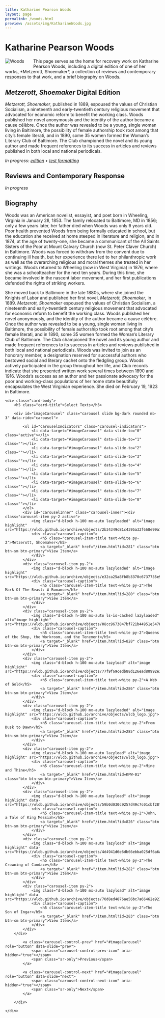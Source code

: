 ```yaml
---
title: Katharine Pearson Woods
layout: page
permalink: /woods.html
preview: /assets/img/KatharineWoods.jpg
---
```


<style>
    #imageCarousel .carousel-item { height: 300px; }
</style>

# Katharine Pearson Woods
<div style="float: left;padding-right: 30px;padding-bottom: 15px;"><img src="https://wlcb.github.io/archive/assets/img/KatharineWoods.jpg" alt="Woods"></div>
This page serves as the home for recovery work on Katharine Pearson Woods, including a digital edition of one of her works, *Metzerott, Shoemaker*, a collection of reviews and contemporary responses to that work, and a brief biography on Woods. 

## *Metzerott, Shoemaker* Digital Edition
*Metzerott, Shoemaker*, published in 1889, espoused the values of Christian Socialism, a nineteenth and early-twentieth century religious movement that advocated for economic reform to benefit the working class. Woods published her novel anonymously and the identity of the author became a cause célèbre. Once the author was revealed to be a young, single woman living in Baltimore, the possibility of female authorship took root among that city’s female literati, and in 1890, some 35 women formed the Woman’s Literary Club of Baltimore. The Club championed the novel and its young author and made frequent references to its success in articles and reviews published in both local and national periodicals.

*In progress: [edition](https://wlcb.github.io/archive/metzerott_shoemaker_edition.html) • [test formatting](https://wlcb.github.io/archive/metzerott_formatted.html)*

## Reviews and Contemporary Response

*In progress*

## Biography

Woods was an American novelist, essayist, and poet born in Wheeling, Virginia in January 28, 1853. The family relocated to Baltimore, MD in 1856; only a few years later, her father died when Woods was only 9 years old. Poor health prevented Woods from being formally educated in school, but the education she received at home steeped in literature and religion, and in 1874, at the age of twenty-one, she became a communicant of the All Saints Sisters of the Poor at Mount Calvary Church (now St. Peter Claver Church) in Baltimore. Woods was forced to withdraw from the convent due to continuing ill health, but her experience there led to her philanthropic work as well as the overarching religious and moral themes she treated in her writings. Woods returned to Wheeling (now in West Virginia) in 1876, where she was a schoolteacher for the next ten years. During this time, she became involved in the nascent labor movement, and her first publications defended the rights of striking workers. 

She moved back to Baltimore in the late 1880s, where she joined the Knights of Labor and published her first novel, *Metzerott, Shoemaker*, in 1889. *Metzerott, Shoemaker* espoused the values of Christian Socialism, a nineteenth and early-twentieth century religious movement that advocated for economic reform to benefit the working class. Woods published her novel anonymously, and the identity of the author became a cause célèbre. Once the author was revealed to be a young, single woman living in Baltimore, the possibility of female authorship took root among that city’s female literati, and in 1890, some 35 women formed the Woman’s Literary Club of Baltimore. The Club championed the novel and its young author and made frequent references to its success in articles and reviews published in both local and national periodicals. Woods was invited to join as an honorary member, a designation reserved for successful authors who bestowed social and literary cachet onto the fledgling group. Woods actively participated in the group throughout her life, and Club records indicate that she presented written work several times between 1890 and 1916. Woods’s success as an author and her passionate advocacy for the poor and working-class populations of her home state beautifully encapsulates the West Virginian experience. She died on February 19, 1923 in Baltimore.  

<div class="card mb-3">
    
    <div class="card-body">
        <h5 class="card-title">Select Texts</h5>
        
        <div id="imageCarousel" class="carousel slide bg-dark rounded mb-3" data-ride="carousel">

            <ol id="carouselIndicators" class="carousel-indicators">
                <li data-target="#imageCarousel" data-slide-to="0" class="active"></li>
                <li data-target="#imageCarousel" data-slide-to="1" class=""></li>
                <li data-target="#imageCarousel" data-slide-to="2" class=""></li>
                <li data-target="#imageCarousel" data-slide-to="3" class=""></li>
                <li data-target="#imageCarousel" data-slide-to="4" class=""></li>
                <li data-target="#imageCarousel" data-slide-to="5" class=""></li>
                <li data-target="#imageCarousel" data-slide-to="6" class=""></li>
                <li data-target="#imageCarousel" data-slide-to="7" class=""></li>
                <li data-target="#imageCarousel" data-slide-to="8" class=""></li>
            </ol>
            <div id="carouselInner" class="carousel-inner"><div class="carousel-item py-2 active">
                <img class="d-block h-100 mx-auto lazyloaded" alt="image highlight" src="https://wlcb.github.io/archive/objects/2b34349c81c4395a32f668e99a72ab13.jpg"> 
                <div class="carousel-caption">
                    <h5 class="carousel-item-title text-white py-2">Metzerott, Shoemaker</h5>
                    <a target="_blank" href="/item.html?id=281" class="btn btn-sm btn-primary">View Item</a>
                </div>
            </div>
            <div class="carousel-item py-2">
                <img class="d-block h-100 mx-auto lazyloaded" alt="image highlight" src="https://wlcb.github.io/archive/objects/e32ca25a8fb8b3370c6737755e9aa114.jpg"> 
                <div class="carousel-caption">
                    <h5 class="carousel-item-title text-white py-2">The Mark Of The Beast: A Romance</h5>
                    <a target="_blank" href="/item.html?id=280" class="btn btn-sm btn-primary">View Item</a>
                </div>
            </div>
            <div class="carousel-item py-2">
                <img class="d-block h-100 mx-auto ls-is-cached lazyloaded" alt="image highlight" src="https://wlcb.github.io/archive/objects/08cc9673847bf721b44951e5478f0a14.jpg"> 
                <div class="carousel-caption">
                    <h5 class="carousel-item-title text-white py-2">Queens of the Shop, the Workroom, and the Tenement</h5>
                    <a target="_blank" href="/item.html?id=828" class="btn btn-sm btn-primary">View Item</a>
                </div>
            </div>
            <div class="carousel-item py-2">
                <img class="d-block h-100 mx-auto lazyload" alt="image highlight" src="https://wlcb.github.io/archive/objects/77f9f69cedb88d126ead80992e1257d6.jpg"> 
                <div class="carousel-caption">
                    <h5 class="carousel-item-title text-white py-2">A Web of Gold</h5>
                    <a target="_blank" href="/item.html?id=286" class="btn btn-sm btn-primary">View Item</a>
                </div>
            </div>
            <div class="carousel-item py-2">
                <img class="d-block h-100 mx-auto lazyloaded" alt="image highlight" src="https://wlcb.github.io/archive/objects/wlcb_logo.jpg"> 
                <div class="carousel-caption">
                    <h5 class="carousel-item-title text-white py-2">From Dusk to Dawn</h5>
                    <a target="_blank" href="/item.html?id=285" class="btn btn-sm btn-primary">View Item</a>
                </div>
            </div>
            <div class="carousel-item py-2">
                <img class="d-block h-100 mx-auto lazyload" alt="image highlight" src="https://wlcb.github.io/archive/objects/wlcb_logo.jpg"> 
                <div class="carousel-caption">
                    <h5 class="carousel-item-title text-white py-2">Mine and Thine</h5>
                    <a target="_blank" href="/item.html?id=KPW-01" class="btn btn-sm btn-primary">View Item</a>
                </div>
            </div>
            <div class="carousel-item py-2">
                <img class="d-block h-100 mx-auto lazyload" alt="image highlight" data-src="https://wlcb.github.io/archive/objects/59b0d030c9257d49c7c01cbf28f612bc.jpg"> 
                <div class="carousel-caption">
                    <h5 class="carousel-item-title text-white py-2">John, a Tale of King Messiah</h5>
                    <a target="_blank" href="/item.html?id=826" class="btn btn-sm btn-primary">View Item</a>
                </div>
            </div>
            <div class="carousel-item py-2">
                <img class="d-block h-100 mx-auto lazyload" alt="image highlight" data-src="https://wlcb.github.io/archive/objects/4d4941d6e6db66ebba025df6a6a8d53e.jpg"> 
                <div class="carousel-caption">
                    <h5 class="carousel-item-title text-white py-2">The Crowning of Candace</h5>
                    <a target="_blank" href="/item.html?id=282" class="btn btn-sm btn-primary">View Item</a>
                </div>
            </div>
            <div class="carousel-item py-2">
                <img class="d-block h-100 mx-auto lazyload" alt="image highlight" data-src="https://wlcb.github.io/archive/objects/70d8ed4876ae56bc7a66462e9214c557.jpg"> 
                <div class="carousel-caption">
                    <h5 class="carousel-item-title text-white py-2">The Son of Ingar</h5>
                    <a target="_blank" href="/item.html?id=283" class="btn btn-sm btn-primary">View Item</a>
                </div>
            </div>
        </div>
            
            <a class="carousel-control-prev" href="#imageCarousel" role="button" data-slide="prev">
                <span class="carousel-control-prev-icon" aria-hidden="true"></span>
                <span class="sr-only">Previous</span>
            </a>

            <a class="carousel-control-next" href="#imageCarousel" role="button" data-slide="next">
                <span class="carousel-control-next-icon" aria-hidden="true"></span>
                <span class="sr-only">Next</span>
            </a>

        </div>
            
    </div>

</div>
